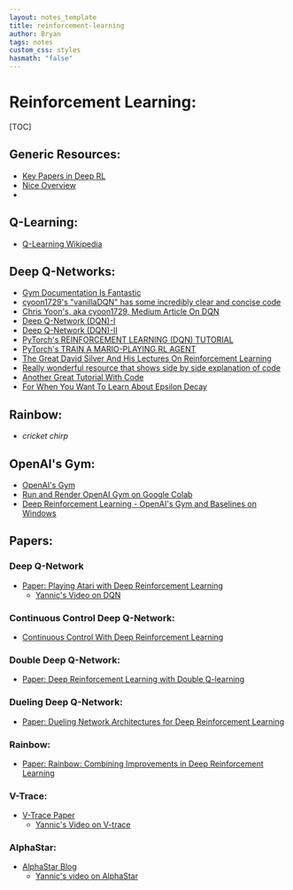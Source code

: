 ```yaml
---
layout: notes_template
title: reinforcement-learning
author: Bryan
tags: notes
custom_css: styles
hasmath: "false"
---
```




# Reinforcement Learning:

[TOC]

## Generic Resources:

* [Key Papers in Deep RL](https://spinningup.openai.com/en/latest/spinningup/keypapers.html)
* [Nice Overview](https://medium.com/analytics-vidhya/reinforcement-learning-beginners-approach-chapter-i-689f999cf572)
* 

## Q-Learning:

* [Q-Learning Wikipedia](https://en.wikipedia.org/wiki/Q-learning)

## Deep Q-Networks:

* [Gym Documentation Is Fantastic](https://gym.openai.com/envs/#toy_text)
* [cyoon1729's "vanillaDQN" has some incredibly clear and concise code](https://github.com/cyoon1729/deep-Q-networks)
* [Chris Yoon's, aka cyoon1729, Medium Article On DQN](https://towardsdatascience.com/dqn-part-1-vanilla-deep-q-networks-6eb4a00febfb)
* [Deep Q-Network (DQN)-I](https://towardsdatascience.com/deep-q-network-dqn-i-bce08bdf2af)
* [Deep Q-Network (DQN)-II](https://towardsdatascience.com/deep-q-network-dqn-ii-b6bf911b6b2c)
* [PyTorch's REINFORCEMENT LEARNING (DQN) TUTORIAL](https://pytorch.org/tutorials/intermediate/reinforcement_q_learning.html)
* [PyTorch's TRAIN A MARIO-PLAYING RL AGENT](https://pytorch.org/tutorials/intermediate/mario_rl_tutorial.html)
* [The Great David Silver And His Lectures On Reinforcement Learning](https://deepmind.com/learning-resources/-introduction-reinforcement-learning-david-silver)
* [Really wonderful resource that shows side by side explanation of code](https://nn.labml.ai/rl/dqn/index.html)
* [Another Great Tutorial With Code](https://arztsamuel.github.io/en/blogs/2018/Gym-and-Baselines-on-Windows.html)
* [For When You Want To Learn About Epsilon Decay](https://stackoverflow.com/questions/53198503/epsilon-and-learning-rate-decay-in-epsilon-greedy-q-learning)

## Rainbow:

* *cricket chirp* 

## OpenAI's Gym:

* [OpenAI's Gym](https://gym.openai.com/envs/#classic_control)
* [Run and Render OpenAI Gym on Google Colab](https://ymd_h.gitlab.io/ymd_blog/posts/gym_on_google_colab_with_gnwrapper/)
* [Deep Reinforcement Learning - OpenAI's Gym and Baselines on Windows](https://arztsamuel.github.io/en/blogs/2018/Gym-and-Baselines-on-Windows.html)

## Papers:

### Deep Q-Network

* [Paper: Playing Atari with Deep Reinforcement Learning](https://www.cs.toronto.edu/~vmnih/docs/dqn.pdf)
  * [Yannic's Video on DQN](https://www.youtube.com/watch?v=rFwQDDbYTm4&list=PL1v8zpldgH3qQB5Pz6ZSTTDLu0BjAJYNf)

### Continuous Control Deep Q-Network:

* [Continuous Control With Deep Reinforcement Learning](https://arxiv.org/pdf/1509.02971.pdf)

### Double Deep Q-Network:

* [Paper: Deep Reinforcement Learning with Double Q-learning](https://arxiv.org/pdf/1509.06461.pdf)

### Dueling Deep Q-Network:

* [Paper: Dueling Network Architectures for Deep Reinforcement Learning](https://arxiv.org/pdf/1511.06581.pdf)

### Rainbow:

* [Paper: Rainbow: Combining Improvements in Deep Reinforcement Learning](https://arxiv.org/pdf/1710.02298.pdf)

### V-Trace:

* [V-Trace Paper](https://arxiv.org/abs/1802.01561)
  * [Yannic's Video on V-trace](https://www.youtube.com/watch?v=kOy49NqZeqI)

### AlphaStar:

* [AlphaStar Blog](https://www.deepmind.com/blog/article/AlphaStar-Grandmaster-level-in-StarCraft-II-using-multi-agent-reinforcement-learning)
  * [Yannic's video on AlphaStar](https://www.youtube.com/watch?v=BTLCdge7uSQ)



